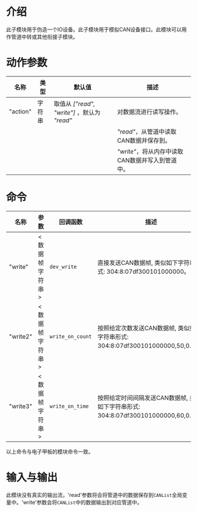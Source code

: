 # 介绍
此子模块用于伪造一个IO设备。此子模块用于模拟CAN设备接口。此模块可以用作管道中转或其他衔接子模块。

# 动作参数

|名称|类型|默认值|描述|
|---|----|-----|---|
|"action"|字符串|取值从 *["read", "write"]* ，默认为 *"read"*|对数据流进行读写操作。|
||||*"read"*，从管道中读取CAN数据并保存到。|
||||*"write"*，将从内存中读取CAN数据并写入到管道中。|

# 命令

|名称|参数|回调函数|描述|
|---|----|-------|----|
|"write"|<数据帧字符串>|`dev_write`|直接发送CAN数据帧, 类似如下字符串形式: 304:8:07df300101000000。|
|"write2"|<数据帧字符串>|`write_on_count`|按照给定次数发送CAN数据帧, 类似如下字符串形式: 304:8:07df300101000000,50,0.05。|
|"write3"|<数据帧字符串>|`write_on_time`|按照给定时间间隔发送CAN数据帧, 类似如下字符串形式: 304:8:07df300101000000,60,0.03。|

以上命令与电子甲板的模块命令一致。

# 输入与输出
此模块没有真实的输出流，'read'参数将会将管道中的数据保存到`CANList`全局变量中。'write'参数会将`CANList`中的数据输出到对应管道中。